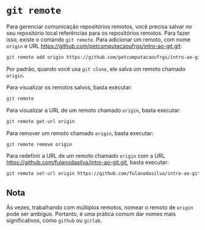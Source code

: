 # `git remote`

Para gerenciar comunicação repositórios remotos, você precisa salvar no seu
repositório local referências para os repositórios remotos. Para fazer isso,
existe o comando `git remote`. Para adicionar um remoto, com nome `origin` e URL
<https://github.com/petcomputacaoufrgs/intro-ao-git.git>:
```sh
git remote add origin https://github.com/petcomputacaoufrgs/intro-ao-git.git
```

Por padrão, quando você usa `git clone`, ele salva um remoto chamado `origin`.

Para visualizar os remotos salvos, basta executar:
```sh
git remote
```

Para visualizar a URL de um remoto chamado `origin`, basta executar:
```sh
git remote get-url origin
```

Para remover um remoto chamado `origin`, basta executar:
```sh
git remote remove origin
```

Para redefinir a URL de um remoto chamado `origin` com a URL
<https://github.com/fulanodasilva/intro-ao-git.git>, basta executar:
```sh
git remote set-url origin https://github.com/fulanodasilva/intro-ao-git.git
```

## Nota

Às vezes, trabalhando com múltiplos remotos, nomear o remoto de `origin` pode
ser ambíguo. Portanto, é uma prática comum dar nomes mais significativos, como
`github` ou `gitlab`.
